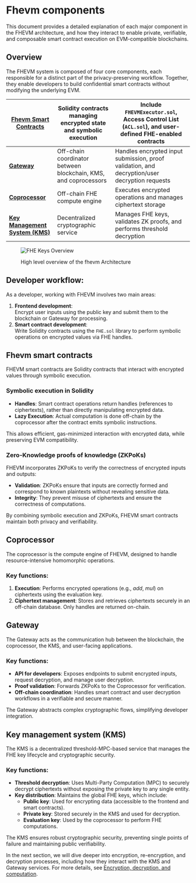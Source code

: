 # Fhevm components

This document provides a detailed explanation of each major component in the FHEVM architecture, and how they interact to enable private, verifiable, and composable smart contract execution on EVM-compatible blockchains.

## Overview

The FHEVM system is composed of four core components, each responsible for a distinct part of the privacy-preserving workflow. Together, they enable developers to build confidential smart contracts without modifying the underlying EVM.

| [**Fhevm Smart Contracts**](fhevm-components.md#fhevm-smart-contracts)           | Solidity contracts managing encrypted state and symbolic execution                     | Include `FHEVMExecutor.sol`, Access Control List (`ACL.sol`), and user-defined FHE-enabled contracts |
| -------------------------------------------------------------------------------- | --------------------------------------------------------------------------------------------------------- | --------------------------------------------------------------------------------------------------------------------------------- |
| [**Gateway**](fhevm-components.md#gateway)                                       | Off-chain coordinator between blockchain, KMS, and coprocessors | Handles encrypted input submission, proof validation, and decryption/user decryption requests                         |
| [**Coprocessor**](fhevm-components.md#coprocessor)                               | Off-chain FHE compute engine                 | Executes encrypted operations and manages ciphertext storage        |
| [**Key Management System (KMS)**](fhevm-components.md#key-management-system-kms) | Decentralized cryptographic service           | Manages FHE keys, validates ZK proofs, and performs threshold decryption              |

<figure><img src="../../.gitbook/assets/architecture.png" alt="FHE Keys Overview"><figcaption><p>High level overview of the fhevm Architecture</p></figcaption></figure>

## **Developer workflow:**

As a developer, working with FHEVM involves two main areas:

1. **Frontend development**:\
   Encrypt user inputs using the public key and submit them to the blockchain or Gateway for processing.
2. **Smart contract development**:\
   Write Solidity contracts using the `FHE.sol` library to perform symbolic operations on encrypted values via FHE handles.

## **Fhevm smart contracts**

FHEVM smart contracts are Solidity contracts that interact with encrypted values through symbolic execution.

### **Symbolic execution in Solidity**

- **Handles**: Smart contract operations return handles (references to ciphertexts), rather than directly manipulating encrypted data.
- **Lazy Execution**: Actual computation is done off-chain by the coprocessor after the contract emits symbolic instructions.

This allows efficient, gas-minimized interaction with encrypted data, while preserving EVM compatibility.

### **Zero-Knowledge proofs of knowledge (ZKPoKs)**

FHEVM incorporates ZKPoKs to verify the correctness of encrypted inputs and outputs:

- **Validation**: ZKPoKs ensure that inputs are correctly formed and correspond to known plaintexts without revealing
  sensitive data.
- **Integrity**: They prevent misuse of ciphertexts and ensure the correctness of computations.

By combining symbolic execution and ZKPoKs, FHEVM smart contracts maintain both privacy and verifiability.

## **Coprocessor**

The coprocessor is the compute engine of FHEVM, designed to handle resource-intensive homomorphic operations.

### **Key functions**:

1. **Execution**:  Performs encrypted operations (e.g., _add_, _mul_) on ciphertexts using the evaluation key.
2. **Ciphertext management**: Stores and retrieves ciphertexts securely in an off-chain database. Only handles are returned on-chain.

## **Gateway**

The Gateway acts as the communication hub between the blockchain, the coprocessor, the KMS, and user-facing applications.

### **Key functions**:

- **API for developers**: Exposes endpoints to submit encrypted inputs, request decryption, and manage user decryption.
- **Proof validation**: Forwards ZKPoKs to the Coprocessor for verification.
- **Off-chain coordination**: Handles smart contract and user decryption workflows in a verifiable and secure manner.

The Gateway abstracts complex cryptographic flows, simplifying developer integration.

## **Key management system (KMS)**

The KMS is a decentralized threshold-MPC-based service that manages the FHE key lifecycle and cryptographic security.

### **Key functions**:

- **Threshold decryption**: Uses Multi-Party Computation (MPC) to securely decrypt ciphertexts without exposing the
  private key to any single entity.
- **Key distribution**: Maintains the global FHE keys, which include:
  - **Public key**: Used for encrypting data (accessible to the frontend and smart contracts).
  - **Private key**: Stored securely in the KMS and used for decryption.
  - **Evaluation key**: Used by the coprocessor to perform FHE computations.

The KMS ensures robust cryptographic security, preventing single points of failure and maintaining public verifiability.

In the next section, we will dive deeper into encryption, re-encryption, and decryption processes, including how they
interact with the KMS and Gateway services. For more details, see [Encryption, decryption, and computation](./d_re_ecrypt_compute.md).

